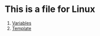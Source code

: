 # This is a file for Linux

<ol>
  <li><a href="https://github.com/dunieskiotano/linux-fundamentals/blob/master/variables.sh" target="_blank">Variables</a></li>
  <li><a href="https://github.com/dunieskiotano/linux-fundamentals/blob/master/template.sh" target="_blank">Template</a></li>  
</ol>
